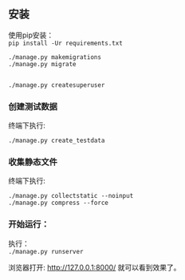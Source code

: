 ## 安装
使用pip安装：  
`pip install -Ur requirements.txt`

    ./manage.py makemigrations
    ./manage.py migrate  


    ./manage.py createsuperuser
### 创建测试数据
终端下执行:  

    ./manage.py create_testdata
### 收集静态文件
终端下执行:  

    ./manage.py collectstatic --noinput
    ./manage.py compress --force
### 开始运行：
 执行：  
 `./manage.py runserver`





 浏览器打开: http://127.0.0.1:8000/  就可以看到效果了。  

